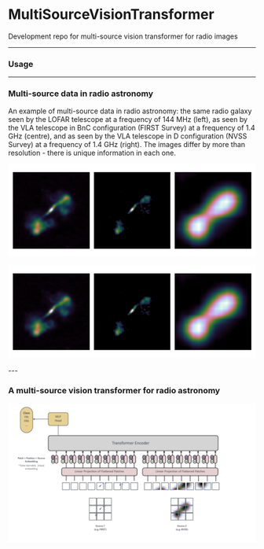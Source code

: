 # MultiSourceVisionTransformer
Development repo for multi-source vision transformer for radio images

---
### Usage


---
### Multi-source data in radio astronomy

An example of multi-source data in radio astronomy: the same radio galaxy seen by the LOFAR telescope at a frequency of 144 MHz (left), as seen by the VLA telescope in BnC configuration (FIRST Survey) at a frequency of 1.4 GHz (centre), and as seen by the VLA telescope in D configuration (NVSS Survey) at a frequency of 1.4 GHz (right). The images differ by more than resolution - there is unique information in each one. 

![multisource comparison images](https://github.com/as595/MultiSourceTransformer/blob/main/figures/comparison.png)

<p align="center">
  <img src="https://github.com/as595/MultiSourceTransformer/blob/main/figures/comparison.png" />
</p>
---

### A multi-source vision transformer for radio astronomy

![multisource transformer architecture](https://github.com/as595/MultiSourceTransformer/blob/main/figures/diagram.png)
